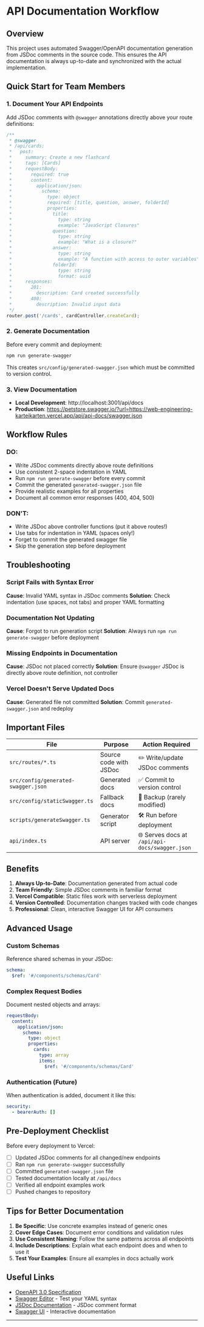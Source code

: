 # API Documentation Workflow

## Overview
This project uses automated Swagger/OpenAPI documentation generation from JSDoc comments in the source code. This ensures the API documentation is always up-to-date and synchronized with the actual implementation.

##  Quick Start for Team Members

### 1. Document Your API Endpoints
Add JSDoc comments with `@swagger` annotations directly above your route definitions:

```typescript
/**
 * @swagger
 * /api/cards:
 *   post:
 *     summary: Create a new flashcard
 *     tags: [Cards]
 *     requestBody:
 *       required: true
 *       content:
 *         application/json:
 *           schema:
 *             type: object
 *             required: [title, question, answer, folderId]
 *             properties:
 *               title:
 *                 type: string
 *                 example: "JavaScript Closures"
 *               question:
 *                 type: string
 *                 example: "What is a closure?"
 *               answer:
 *                 type: string
 *                 example: "A function with access to outer variables"
 *               folderId:
 *                 type: string
 *                 format: uuid
 *     responses:
 *       201:
 *         description: Card created successfully
 *       400:
 *         description: Invalid input data
 */
router.post('/cards', cardController.createCard);
```

### 2. Generate Documentation
Before every commit and deployment:

```bash
npm run generate-swagger
```

This creates `src/config/generated-swagger.json` which must be committed to version control.

### 3. View Documentation
- **Local Development**: http://localhost:3001/api/docs
- **Production**: https://petstore.swagger.io/?url=https://web-engineering-karteikarten.vercel.app/api/api-docs/swagger.json

##  Workflow Rules

###  DO:
- Write JSDoc comments directly above route definitions
- Use consistent 2-space indentation in YAML
- Run `npm run generate-swagger` before every commit
- Commit the generated `generated-swagger.json` file
- Provide realistic examples for all properties
- Document all common error responses (400, 404, 500)

###  DON'T:
- Write JSDoc above controller functions (put it above routes!)
- Use tabs for indentation in YAML (spaces only!)
- Forget to commit the generated swagger file
- Skip the generation step before deployment

##  Troubleshooting

### Script Fails with Syntax Error
**Cause**: Invalid YAML syntax in JSDoc comments
**Solution**: Check indentation (use spaces, not tabs) and proper YAML formatting

### Documentation Not Updating
**Cause**: Forgot to run generation script
**Solution**: Always run `npm run generate-swagger` before deployment

### Missing Endpoints in Documentation
**Cause**: JSDoc not placed correctly
**Solution**: Ensure `@swagger` JSDoc is directly above route definition, not controller

### Vercel Doesn't Serve Updated Docs
**Cause**: Generated file not committed
**Solution**: Commit `generated-swagger.json` and redeploy

##  Important Files

| File | Purpose | Action Required |
|------|---------|-----------------|
| `src/routes/*.ts` | Source code with JSDoc | ✏️ Write/update JSDoc comments |
| `src/config/generated-swagger.json` | Generated docs | ✅ Commit to version control |
| `src/config/staticSwagger.ts` | Fallback docs | 🔄 Backup (rarely modified) |
| `scripts/generateSwagger.ts` | Generator script | 🛠️ Run before deployment |
| `api/index.ts` | API server | 🌐 Serves docs at `/api/api-docs/swagger.json` |

##  Benefits

1. **Always Up-to-Date**: Documentation generated from actual code
2. **Team Friendly**: Simple JSDoc comments in familiar format
3. **Vercel Compatible**: Static files work with serverless deployment
4. **Version Controlled**: Documentation changes tracked with code changes
5. **Professional**: Clean, interactive Swagger UI for API consumers

##  Advanced Usage

### Custom Schemas
Reference shared schemas in your JSDoc:

```yaml
schema:
  $ref: '#/components/schemas/Card'
```

### Complex Request Bodies
Document nested objects and arrays:

```yaml
requestBody:
  content:
    application/json:
      schema:
        type: object
        properties:
          cards:
            type: array
            items:
              $ref: '#/components/schemas/Card'
```

### Authentication (Future)
When authentication is added, document it like this:

```yaml
security:
  - bearerAuth: []
```

##  Pre-Deployment Checklist

Before every deployment to Vercel:

- [ ] Updated JSDoc comments for all changed/new endpoints
- [ ] Ran `npm run generate-swagger` successfully
- [ ] Committed `generated-swagger.json` file
- [ ] Tested documentation locally at `/api/docs`
- [ ] Verified all endpoint examples work
- [ ] Pushed changes to repository

##  Tips for Better Documentation

1. **Be Specific**: Use concrete examples instead of generic ones
2. **Cover Edge Cases**: Document error conditions and validation rules
3. **Use Consistent Naming**: Follow the same patterns across all endpoints
4. **Include Descriptions**: Explain what each endpoint does and when to use it
5. **Test Your Examples**: Ensure all examples in docs actually work

##  Useful Links

- [OpenAPI 3.0 Specification](https://swagger.io/specification/)
- [Swagger Editor](https://editor.swagger.io/) - Test your YAML syntax
- [JSDoc Documentation](https://jsdoc.app/) - JSDoc comment format
- [Swagger UI](https://swagger.io/tools/swagger-ui/) - Interactive documentation

---
